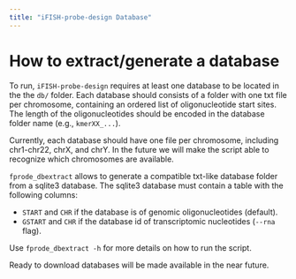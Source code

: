 ```yaml
---
title: "iFISH-probe-design Database"
---
```


# How to extract/generate a database

To run, `iFISH-probe-design` requires at least one database to be located in the the `db/` folder. Each database should consists of a folder with one txt file per chromosome, containing an ordered list of oligonucleotide start sites. The length of the oligonucleotides should be encoded in the database folder name (e.g., `kmerXX_...`).

Currently, each database should have one file per chromosome, including chr1-chr22, chrX, and chrY. In the future we will make the script able to recognize which chromosomes are available.

`fprode_dbextract` allows to generate a compatible txt-like database folder from a sqlite3 database. The sqlite3 database must contain a table with the following columns:

* `START` and `CHR` if the database is of genomic oligonucleotides (default).
* `GSTART` and `CHR` if the database id of transcriptomic nucleotides (`--rna` flag).

Use `fprode_dbextract -h` for more details on how to run the script.

Ready to download databases will be made available in the near future.
